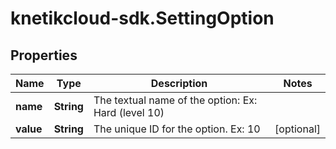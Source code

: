 # knetikcloud-sdk.SettingOption

## Properties
Name | Type | Description | Notes
------------ | ------------- | ------------- | -------------
**name** | **String** | The textual name of the option: Ex: Hard (level 10) | 
**value** | **String** | The unique ID for the option. Ex: 10 | [optional] 


